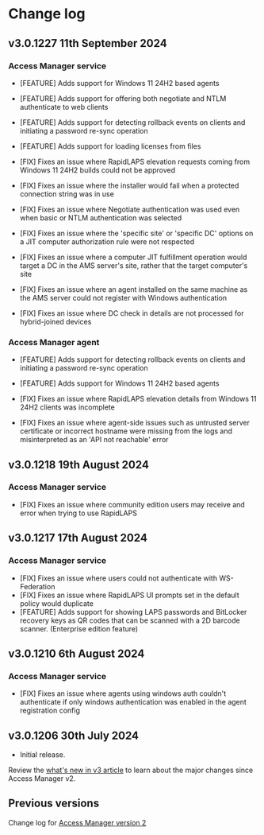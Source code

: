 # Change log
## v3.0.1227 11th September 2024
### Access Manager service
- \[FEATURE\] Adds support for Windows 11 24H2 based agents
- \[FEATURE\] Adds support for offering both negotiate and NTLM authenticate to web clients
- \[FEATURE\] Adds support for detecting rollback events on clients and initiating a password re-sync operation
- \[FEATURE\] Adds support for loading licenses from files

- \[FIX\] Fixes an issue where RapidLAPS elevation requests coming from Windows 11 24H2 builds could not be approved
- \[FIX\] Fixes an issue where the installer would fail when a protected connection string was in use
- \[FIX\] Fixes an issue where Negotiate authentication was used even when basic or NTLM authentication was selected
- \[FIX\] Fixes an issue where the 'specific site' or 'specific DC' options on a JIT computer authorization rule were not respected
- \[FIX\] Fixes an issue where a computer JIT fulfillment operation would target a DC in the AMS server's site, rather that the target computer's site
- \[FIX\] Fixes an issue where an agent installed on the same machine as the AMS server could not register with Windows authentication
- \[FIX\] Fixes an issue where DC check in details are not processed for hybrid-joined devices

### Access Manager agent
- \[FEATURE\] Adds support for detecting rollback events on clients and initiating a password re-sync operation
- \[FEATURE\] Adds support for Windows 11 24H2 based agents

- \[FIX\] Fixes an issue where RapidLAPS elevation details from Windows 11 24H2 clients was incomplete
- \[FIX\] Fixes an issue where agent-side issues such as untrusted server certificate or incorrect hostname were missing from the logs and misinterpreted as an 'API not reachable' error


## v3.0.1218 19th August 2024
### Access Manager service
- \[FIX\] Fixes an issue where community edition users may receive and error when trying to use RapidLAPS

## v3.0.1217 17th August 2024
### Access Manager service
- \[FIX\] Fixes an issue where users could not authenticate with WS-Federation
- \[FIX\] Fixes an issue where RapidLAPS UI prompts set in the default policy would duplicate
- \[FEATURE\] Adds support for showing LAPS passwords and BitLocker recovery keys as QR codes that can be scanned with a 2D barcode scanner. (Enterprise edition feature)


## v3.0.1210 6th August 2024
### Access Manager service
- \[FIX\] Fixes an issue where agents using windows auth couldn't authenticate if only windows authentication was enabled in the agent registration config

## v3.0.1206 30th July 2024
- Initial release.

Review the [what's new in v3 article](./whats-new.md) to learn about the major changes since Access Manager v2.

## Previous versions
Change log for [Access Manager version 2](https://docs.lithnet.io/ams/v2.0/change-log)